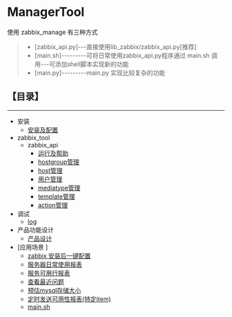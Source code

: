 # ManagerTool

使用 zabbix_manage 有三种方式

> * [zabbix_api.py]---直接使用lib_zabbix/zabbix_api.py[推荐]
> * [main.sh]---------可将日常使用zabbix_api.py程序通过 main.sh 调用---可添加shell脚本实现新的功能
> * [main.py]---------main.py 实现比较复杂的功能

## 【目录】
----
* 安装
    * [安装及配置](docs/install.md)  
* zabbix_tool
    * zabbix_api
        * [运行及帮助](docs/zabbix_api/help.md)  
        * [hostgroup管理](docs/zabbix_api/hostgroup.md)  
        * [host管理](docs/zabbix_api/host.md)  
        * [用户管理](docs/zabbix_api/user.md)  
        * [mediatype管理](docs/zabbix_api/mediatype.md)  
        * [template管理](docs/zabbix_api/template.md)
        * [action管理](docs/zabbix_api/action.md)
* 调试 
    * [log](docs/log.md)  
* 产品功能设计
    * [产品设计](docs/arch.md)  
* [应用场景 ]  
    * [zabbix 安装后一键配置](docs/init.md)  
    * [服务器日常使用报表](docs/app/use_report.md)  
    * [服务可用行报表](docs/report.md)  
    * [查看最近问题](docs/app/issues.md)
    * [预估mysql存储大小](docs/app/mysql.md)  
    * [定时发送可用性报表(特定item)](docs/app/send_report1.md)  
    * [main.sh](docs/sh_main.md)  
